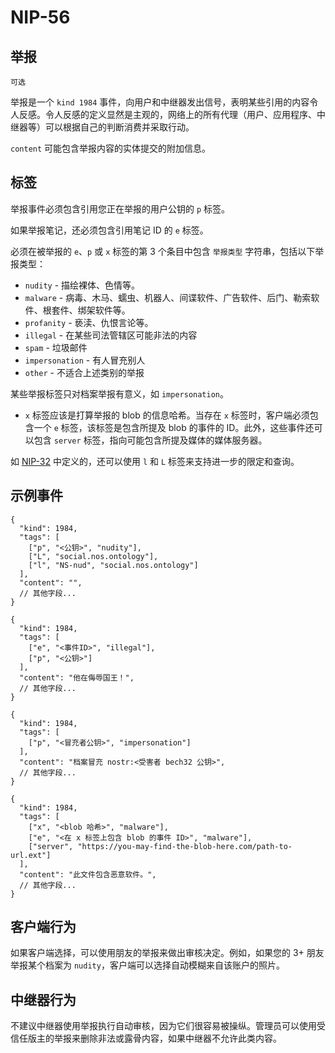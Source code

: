 NIP-56
======

举报
---------

`可选`

举报是一个 `kind 1984` 事件，向用户和中继器发出信号，表明某些引用的内容令人反感。令人反感的定义显然是主观的，网络上的所有代理（用户、应用程序、中继器等）可以根据自己的判断消费并采取行动。

`content` 可能包含举报内容的实体提交的附加信息。

标签
----

举报事件必须包含引用您正在举报的用户公钥的 `p` 标签。

如果举报笔记，还必须包含引用笔记 ID 的 `e` 标签。

必须在被举报的 `e`、`p` 或 `x` 标签的第 3 个条目中包含 `举报类型` 字符串，包括以下举报类型：

- `nudity` - 描绘裸体、色情等。
- `malware` - 病毒、木马、蠕虫、机器人、间谍软件、广告软件、后门、勒索软件、根套件、绑架软件等。
- `profanity` - 亵渎、仇恨言论等。
- `illegal` - 在某些司法管辖区可能非法的内容
- `spam` - 垃圾邮件
- `impersonation` - 有人冒充别人
- `other` - 不适合上述类别的举报

某些举报标签只对档案举报有意义，如 `impersonation`。

- `x` 标签应该是打算举报的 blob 的信息哈希。当存在 `x` 标签时，客户端必须包含一个 `e` 标签，该标签是包含所提及 blob 的事件的 ID。此外，这些事件还可以包含 `server` 标签，指向可能包含所提及媒体的媒体服务器。

如 [NIP-32](32_ZH.md) 中定义的，还可以使用 `l` 和 `L` 标签来支持进一步的限定和查询。

示例事件
--------------

```jsonc
{
  "kind": 1984,
  "tags": [
    ["p", "<公钥>", "nudity"],
    ["L", "social.nos.ontology"],
    ["l", "NS-nud", "social.nos.ontology"]
  ],
  "content": "",
  // 其他字段...
}
```

```jsonc
{
  "kind": 1984,
  "tags": [
    ["e", "<事件ID>", "illegal"],
    ["p", "<公钥>"]
  ],
  "content": "他在侮辱国王！",
  // 其他字段...
}
```

```jsonc
{
  "kind": 1984,
  "tags": [
    ["p", "<冒充者公钥>", "impersonation"]
  ],
  "content": "档案冒充 nostr:<受害者 bech32 公钥>",
  // 其他字段...
}
```

```jsonc
{
  "kind": 1984,
  "tags": [
    ["x", "<blob 哈希>", "malware"],
    ["e", "<在 x 标签上包含 blob 的事件 ID>", "malware"],
    ["server", "https://you-may-find-the-blob-here.com/path-to-url.ext"]
  ],
  "content": "此文件包含恶意软件。",
  // 其他字段...
}
```

客户端行为
---------------

如果客户端选择，可以使用朋友的举报来做出审核决定。例如，如果您的 3+ 朋友举报某个档案为 `nudity`，客户端可以选择自动模糊来自该账户的照片。


中继器行为
--------------

不建议中继器使用举报执行自动审核，因为它们很容易被操纵。管理员可以使用受信任版主的举报来删除非法或露骨内容，如果中继器不允许此类内容。
